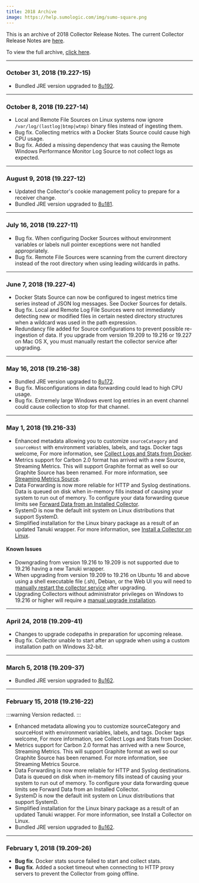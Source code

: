 ```yaml
---
title: 2018 Archive
image: https://help.sumologic.com/img/sumo-square.png
---
```


This is an archive of 2018 Collector Release Notes. The current Collector Release Notes are [here](/release-notes-collector).

To view the full archive, [click here](/release-notes-collector/archive).

<!--truncate-->

---
### October 31, 2018 (19.227-15)
* Bundled JRE version upgraded to [8u192](https://www.oracle.com/technetwork/java/javase/8u192-relnotes-4479409.html).

---
### October 8, 2018 (19.227-14)
* Local and Remote File Sources on Linux systems now ignore `/var/log/(lastlog|btmp|wtmp)` binary files instead of ingesting them.
* Bug fix. Collecting metrics with a Docker Stats Source could cause high CPU usage.
* Bug fix. Added a missing dependency that was causing the Remote Windows Performance Monitor Log Source to not collect logs as expected.

---
### August 9, 2018 (19.227-12)
* Updated the Collector's cookie management policy to prepare for a receiver change.
* Bundled JRE version upgraded to [8u181](http://www.oracle.com/technetwork/java/javase/8u181-relnotes-4479407.html).

---
### July 16, 2018 (19.227-11)
* Bug fix. When configuring Docker Sources without environment variables or labels null pointer exceptions were not handled appropriately.
* Bug fix. Remote File Sources were scanning from the current directory instead of the root directory when using leading wildcards in paths.

---
### June 7, 2018 (19.227-4)
* Docker Stats Source can now be configured to ingest metrics time series instead of JSON log messages. See Docker Sources for details.
* Bug fix. Local and Remote Log File Sources were not immediately detecting new or modified files in certain nested directory structures when a wildcard was used in the path expression.
* Redundancy file added for Source configurations to prevent possible re-ingestion of data.
If you upgrade from version 19.209 to 19.216 or 19.227 on Mac OS X, you must manually restart the collector service after upgrading.

---
### May 16, 2018 (19.216-38)
* Bundled JRE version upgraded to [8u172](http://www.oracle.com/technetwork/java/javase/8u172-relnotes-4308893.html).
* Bug fix. Misconfigurations in data forwarding could lead to high CPU usage.
* Bug fix. Extremely large Windows event log entries in an event channel could cause collection to stop for that channel.

---
### May 1, 2018 (19.216-33)
* Enhanced metadata allowing you to customize `sourceCategory` and `sourceHost` with environment variables, labels, and tags. Docker tags welcome, For more information, see [Collect Logs and Stats from Docker](/docs/integrations/containers-orchestration/docker-community-edition#configure-sourcecategory-and-sourcehost-using-variables).
* Metrics support for Carbon 2.0 format has arrived with a new Source, Streaming Metrics. This will support Graphite format as well so our Graphite Source has been renamed. For more information, see [Streaming Metrics Source](/docs/send-data/installed-collectors/sources/streaming-metrics-source).
* Data Forwarding is now more reliable for HTTP and Syslog destinations. Data is queued on disk when in-memory fills instead of causing your system to run out of memory. To configure your data forwarding queue limits see [Forward Data from an Installed Collector](/docs/manage/data-forwarding/installed-collectors/#configure-data-forwarding-queue-size).
* SystemD is now the default init system on Linux distributions that support SystemD.
* Simplified installation for the Linux binary package as a result of an updated Tanuki wrapper. For more information, see [Install a Collector on Linux](/docs/send-data/installed-collectors/linux#Install_using_the_binary_package).

#### Known Issues

* Downgrading from version 19.216 to 19.209 is not supported due to 19.216 having a new Tanuki wrapper.
* When upgrading from version 19.209 to 19.216 on Ubuntu 16 and above using a shell executable file (.sh), Debian, or the Web UI you will need to [manually restart the collector service](/docs/send-data/collection/start-stop-collector-using-scripts) after upgrading.
* Upgrading Collectors without administrator privileges on Windows to 19.216 or higher will require a [manual upgrade installation](/docs/send-data/collection/upgrade-collectors).

---
### April 24, 2018 (19.209-41)

* Changes to upgrade codepaths in preparation for upcoming release.
* Bug fix. Collector unable to start after an upgrade when using a custom installation path on Windows 32-bit.

---
### March 5, 2018 (19.209-37)

* Bundled JRE version upgraded to [8u162](http://www.oracle.com/technetwork/java/javase/8u162-relnotes-4021436.html).

---
### February 15, 2018 (19.216-22)

:::warning
Version redacted.
:::

* Enhanced metadata allowing you to customize sourceCategory and sourceHost with environment variables, labels, and tags. Docker tags welcome, For more information, see Collect Logs and Stats from Docker.
* Metrics support for Carbon 2.0 format has arrived with a new Source, Streaming Metrics. This will support Graphite format as well so our Graphite Source has been renamed. For more information, see Streaming Metrics Source.
* Data Forwarding is now more reliable for HTTP and Syslog destinations. Data is queued on disk when in-memory fills instead of causing your system to run out of memory. To configure your data forwarding queue limits see Forward Data from an Installed Collector.
* SystemD is now the default init system on Linux distributions that support SystemD.
* Simplified installation for the Linux binary package as a result of an updated Tanuki wrapper. For more information, see Install a Collector on Linux.
* Bundled JRE version upgraded to [8u162](http://www.oracle.com/technetwork/java/javase/8u162-relnotes-4021436.html).

---
### February 1, 2018 (19.209-26)
* **Bug fix**. Docker stats source failed to start and collect stats.
* **Bug fix**. Added a socket timeout when connecting to HTTP proxy servers to prevent the Collector from going offline.

